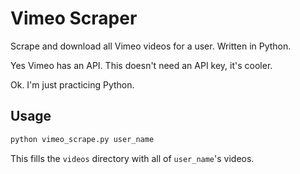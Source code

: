 # Vimeo Scraper

Scrape and download all Vimeo videos for a user. Written in Python.

Yes Vimeo has an API. This doesn't need an API key, it's cooler.

Ok. I'm just practicing Python.

## Usage

```bash
python vimeo_scrape.py user_name
```

This fills the `videos` directory with all of `user_name`'s videos.
